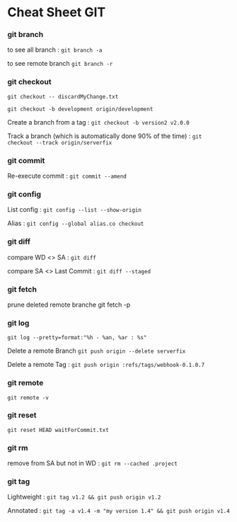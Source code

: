 
# Cheat Sheet GIT

### git branch
to see all branch :
`git branch -a`

to see remote branch
`git branch -r`

### git checkout
`git checkout -- discardMyChange.txt`

`git checkout -b development origin/development`

Create a branch from a tag :
`git checkout -b version2 v2.0.0`

Track a branch (which is automatically done 90% of the time) :
`git checkout --track origin/serverfix`

### git commit
Re-execute commit : 
`git commit --amend`

### git config
List config : `git config --list --show-origin`

Alias : `git config --global alias.co checkout`


### git diff
compare WD <> SA :
`git diff`

compare SA <> Last Commit :
`git diff --staged`

### git fetch
prune deleted remote branche
git fetch -p  

### git log
`git log --pretty=format:"%h - %an, %ar : %s"`

Delete a remote Branch
`git push origin --delete serverfix`

Delete a remote Tag :
`git push origin :refs/tags/webhook-0.1.0.7`

### git remote
`git remote -v`



### git reset
`git reset HEAD waitForCommit.txt`


### git rm
remove from SA but not in WD :
`git rm --cached .project`


### git tag
Lightweight : `git tag v1.2 && git push origin v1.2`

Annotated : `git tag -a v1.4 -m "my version 1.4" && git push origin v1.4`
